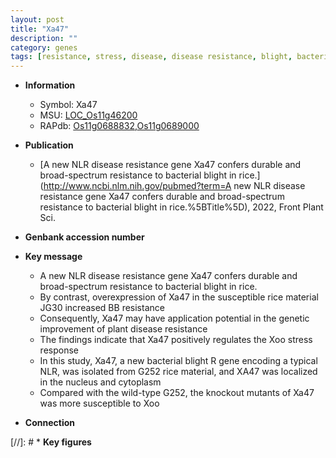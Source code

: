 ```yaml
---
layout: post
title: "Xa47"
description: ""
category: genes
tags: [resistance, stress, disease, disease resistance, blight, bacterial blight, nucleus, cytoplasm, xoo, stress response, Xoo,  xoo ]
---
```


* **Information**  
    + Symbol: Xa47  
    + MSU: [LOC_Os11g46200](http://rice.uga.edu/cgi-bin/ORF_infopage.cgi?orf=LOC_Os11g46200)  
    + RAPdb: [Os11g0688832](http://rapdb.dna.affrc.go.jp/viewer/gbrowse_details/irgsp1?name=Os11g0688832),[Os11g0689000](http://rapdb.dna.affrc.go.jp/viewer/gbrowse_details/irgsp1?name=Os11g0689000)  

* **Publication**  
    + [A new NLR disease resistance gene Xa47 confers durable and broad-spectrum resistance to bacterial blight in rice.](http://www.ncbi.nlm.nih.gov/pubmed?term=A new NLR disease resistance gene Xa47 confers durable and broad-spectrum resistance to bacterial blight in rice.%5BTitle%5D), 2022, Front Plant Sci.

* **Genbank accession number**  

* **Key message**  
    + A new NLR disease resistance gene Xa47 confers durable and broad-spectrum resistance to bacterial blight in rice.
    + By contrast, overexpression of Xa47 in the susceptible rice material JG30 increased BB resistance
    + Consequently, Xa47 may have application potential in the genetic improvement of plant disease resistance
    + The findings indicate that Xa47 positively regulates the Xoo stress response
    + In this study, Xa47, a new bacterial blight R gene encoding a typical NLR, was isolated from G252 rice material, and XA47 was localized in the nucleus and cytoplasm
    + Compared with the wild-type G252, the knockout mutants of Xa47 was more susceptible to Xoo

* **Connection**  

[//]: # * **Key figures**  


